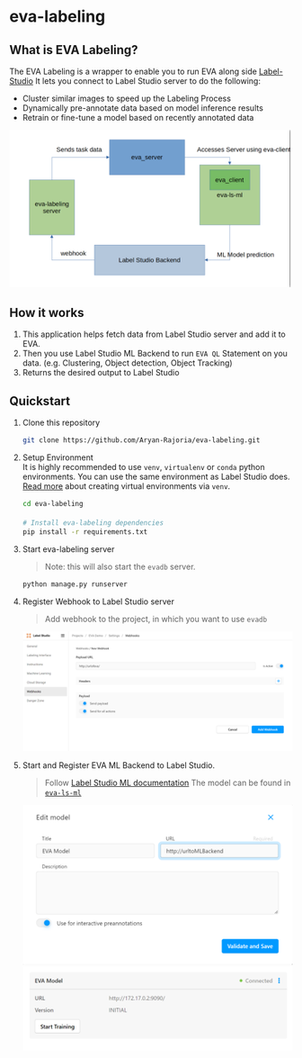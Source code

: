 # eva-labeling
## What is EVA Labeling?

The EVA Labeling is a wrapper to enable you to run EVA along side [Label-Studio](!https://labelstud.io/)
It lets you connect to Label Studio server to do the following:

- Cluster similar images to speed up the Labeling Process
- Dynamically pre-annotate data based on model inference results
- Retrain or fine-tune a model based on recently annotated data

<img title="EVA Label Studio Integration" alt="Pipeline" src="assets/pipeline_screenshot.png" width="500">

## How it works

1. This application helps fetch data from Label Studio server and add it to EVA.
2. Then you use Label Studio ML Backend to run `EVA QL` Statement on you data. (e.g. Clustering, Object detection, Object Tracking)
3. Returns the desired output to Label Studio


## Quickstart

1. Clone this repository
    ```bash
    git clone https://github.com/Aryan-Rajoria/eva-labeling.git
    ```

2. Setup Environment  
    It is highly recommended to use `venv`, `virtualenv` or `conda` python environments. You can use the same environment as Label Studio does. [Read more](https://docs.python.org/3/tutorial/venv.html#creating-virtual-environments) about creating virtual environments via `venv`.
   ```bash
   cd eva-labeling
   
   # Install eva-labeling dependencies
   pip install -r requirements.txt
   ```

3. Start eva-labeling server
    > Note: this will also start the `evadb` server.
    ```bash
    python manage.py runserver
    ```
    
4. Register Webhook to Label Studio server
    > Add webhook to the project, in which you want to use `evadb`
    <img title="Webhook Registering" alt="Webhook Registering with EVA" src="assets/webhook_registering.png" width="500">

5. Start and Register EVA ML Backend to Label Studio.
    > Follow [Label Studio ML documentation](https://github.com/heartexlabs/label-studio-ml-backend)
    > The model can be found in [`eva-ls-ml`](https://github.com/Aryan-Rajoria/eva-ls-ml)
    <img title="Webhook Registering" alt="Webhook Registering with EVA" src="assets/model_registering.png" width="500">
    <img title="Webhook Registering" alt="Webhook Registering with EVA" src="assets/model_registered.png" width="500">

